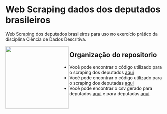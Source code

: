 <h1> Web Scraping dados dos deputados brasileiros </h1>
<p> Web Scraping dos deputados brasileiros para uso no exercício prático da disciplina Ciência de Dados Descritiva.</p>

<img  align ="left" width = "200px" src = "https://cdn-icons-png.flaticon.com/512/2015/2015218.png">  

<h2> Organização do repositorio </h2>


- Você pode encontrar o código utilizado para o scraping dos deputados [aqui](deputados/spiders/scrapy_deputados.py) </li>
- Você pode encontrar o código utilizado para o scraping dos deputadas [aqui](deputados/spiders/scrapy_deputadas.py) </li>
- Você pode encontrar o csv gerado para deputados [aqui](deputados/spiders/deputados.csv) e para deputadas [aqui](deputados/spiders/deputadas.csv)</li>
